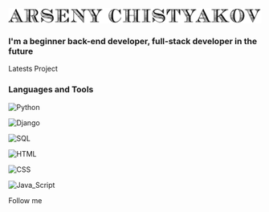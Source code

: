 [![Header](https://github.com/Arseny-Chistyakov/Arseny-Chistyakov/blob/main/assets/header.png)](https://t.me/samson200289)

### I'm a beginner back-end developer, full-stack developer in the future

Latests Project

### Languages and Tools
![Python](https://img.shields.io/badge/-Python-black?style=for-the-badge&logo=python&logoColor=356E9E)

![Django](https://img.shields.io/badge/-Django_+_Django_REST-black?style=for-the-badge&logo=Django&logoColor=29A070)

![SQL](https://img.shields.io/badge/-SQL(postgresql/mysql)-black?style=for-the-badge&logo=POSTGRESQL&logoColor=31648C)

![HTML](https://img.shields.io/badge/-HTML-black?style=for-the-badge&logo=HTML5&logoColor=red)

![CSS](https://img.shields.io/badge/-CSS-black?style=for-the-badge&logo=css3&logoColor=2091EB)

![Java_Script](https://img.shields.io/badge/-JS-black?style=for-the-badge&logo=JavaScript&logoColor=yellow)



Follow me